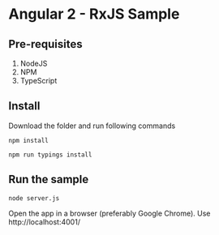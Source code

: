 # Angular 2 - RxJS Sample


## Pre-requisites

1. NodeJS
2. NPM
3. TypeScript

## Install

Download the folder and run following commands

```
npm install

npm run typings install 
```

## Run the sample
```
node server.js
```

Open the app in a browser (preferably Google Chrome). Use http://localhost:4001/